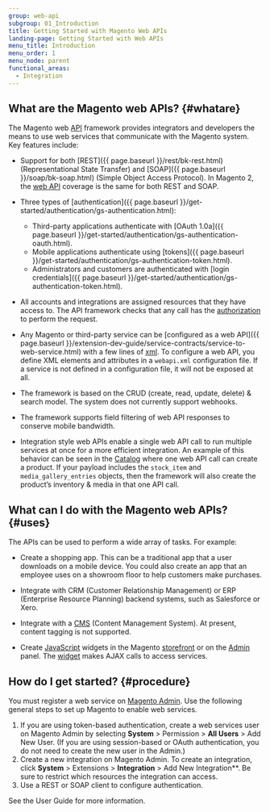 ```yaml
---
group: web-api
subgroup: 01_Introduction
title: Getting Started with Magento Web APIs
landing-page: Getting Started with Web APIs
menu_title: Introduction
menu_order: 1
menu_node: parent
functional_areas:
  - Integration
---
```

## What are the Magento web APIs? {#whatare}

The Magento web [API](https://glossary.magento.com/api) framework provides integrators and developers the means to use web services that communicate with the Magento system. Key features include:

*  Support for both [REST]({{ page.baseurl }}/rest/bk-rest.html) (Representational State Transfer) and [SOAP]({{ page.baseurl }}/soap/bk-soap.html) (Simple Object Access Protocol). In Magento 2, the [web API](https://glossary.magento.com/web-api) coverage is the same for both REST and SOAP.

*  Three types of [authentication]({{ page.baseurl }}/get-started/authentication/gs-authentication.html):
   *  Third-party applications authenticate with [OAuth 1.0a]({{ page.baseurl }}/get-started/authentication/gs-authentication-oauth.html).
   *  Mobile applications authenticate using [tokens]({{ page.baseurl }}/get-started/authentication/gs-authentication-token.html).
   *  Administrators and customers are authenticated with [login credentials]({{ page.baseurl }}/get-started/authentication/gs-authentication-token.html).

*  All accounts and integrations are assigned resources that they have access to. The API framework checks that any call has the [authorization](https://glossary.magento.com/authorization) to perform the request.

*  Any Magento or third-party service can be [configured as a web API]({{ page.baseurl }}/extension-dev-guide/service-contracts/service-to-web-service.html) with a few lines of [xml](https://glossary.magento.com/xml). To configure a web API, you define XML elements and attributes in a `webapi.xml` configuration file. If a service is not defined in a configuration file, it will not be exposed at all.

*  The framework is based on the CRUD (create, read, update, delete) & search model. The system does not currently support webhooks.

*  The framework supports field filtering of web API responses to conserve mobile bandwidth.

*  Integration style web APIs enable a single web API call to run multiple services at once for a more efficient integration.  An example of this behavior can be seen in the [Catalog](https://glossary.magento.com/catalog) where one web API call can create a product. If your payload includes the `stock_item` and `media_gallery_entries` objects, then the framework will also create the product’s inventory & media in that one API call.

## What can I do with the Magento web APIs? {#uses}

The APIs can be used to perform a wide array of tasks. For example:

*  Create a shopping app. This can be a traditional app that a user downloads on a mobile device. You could also create an app that an employee uses on a showroom floor to help customers make purchases.

*  Integrate with CRM (Customer Relationship Management) or ERP (Enterprise Resource Planning) backend systems, such as Salesforce or Xero.

*  Integrate with a [CMS](https://glossary.magento.com/cms) (Content Management System). At present, content tagging is not supported.

*  Create [JavaScript](https://glossary.magento.com/javascript) widgets in the Magento [storefront](https://glossary.magento.com/storefront) or on the [Admin](https://glossary.magento.com/admin) panel. The [widget](https://glossary.magento.com/widget) makes AJAX calls to access services.

## How do I get started? {#procedure}

You must register a web service on [Magento Admin](https://glossary.magento.com/magento-admin). Use the following general steps to set up Magento to enable web services.

1. If you are using token-based authentication, create a web services user on Magento Admin by selecting **System** > Permission > **All Users** > Add New User. (If you are using session-based or OAuth authentication, you do not need to create the new user in the Admin.)
1. Create a new integration on Magento Admin. To create an integration, click **System** > Extensions > **Integration** > Add New Integration**. Be sure to restrict which resources the integration can access.
1. Use a REST or SOAP client to configure authentication.

See the User Guide for more information.
